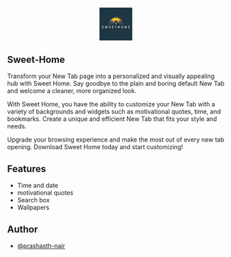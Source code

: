 

<p align="center">
  <img src="src/homes.png" alt="your-image-description" style="width: 15%;">
</p>

## Sweet-Home

Transform your New Tab page into a personalized and visually appealing hub with Sweet Home. Say goodbye to the plain and boring default New Tab and welcome a cleaner, more organized look.

With Sweet Home, you have the ability to customize your New Tab with a variety of backgrounds and widgets such as motivational quotes, time, and bookmarks. Create a unique and efficient New Tab that fits your style and needs.

Upgrade your browsing experience and make the most out of every new tab opening. Download Sweet Home today and start customizing!




## Features

- Time and date 
- motivational quotes
- Search box
- Wallpapers


## Author

- [@prashasth-nair](https://github.com/prashasth-nair)

